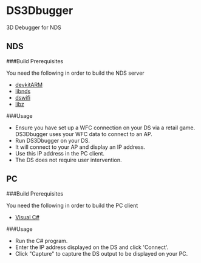 DS3Dbugger
==========

3D Debugger for NDS

NDS
---

###Build Prerequisites

You need the following in order to build the NDS server

 * [devkitARM](http://sourceforge.net/projects/devkitpro/files/devkitARM/)
 * [libnds](http://sourceforge.net/projects/devkitpro/files/libnds/)
 * [dswifi](http://sourceforge.net/projects/devkitpro/files/dswifi/)
 * [libz](http://sourceforge.net/projects/devkitpro/files/portlibs/arm/)

###Usage

 * Ensure you have set up a WFC connection on your DS via a retail game. DS3Dbugger uses your WFC data to connect to an AP.
 * Run DS3Dbugger on your DS.
 * It will connect to your AP and display an IP address.
 * Use this IP address in the PC client.
 * The DS does not require user intervention.

PC
--

###Build Prerequisites

You need the following in order to build the PC client

 * [Visual C#](http://www.microsoft.com/visualstudio/en-us/products/2010-editions/visual-csharp-express)

###Usage

 * Run the C# program.
 * Enter the IP address displayed on the DS and click 'Connect'.
 * Click "Capture" to capture the DS output to be displayed on your PC.
